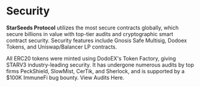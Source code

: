 # Security

**StarSeeds Protocol** utilizes the most secure contracts globally, which secure billions in value with top-tier audits and cryptographic smart contract security. Security features include Gnosis Safe Multisig, Dodoex Tokens, and Uniswap/Balancer LP contracts.

All ERC20 tokens were minted using DodoEX's Token Factory, giving STARV3 industry-leading security. It has undergone numerous audits by top firms PeckShield, SlowMist, CerTik, and Sherlock, and is supported by a $100K ImmuneFi bug bounty. View Audits Here.
